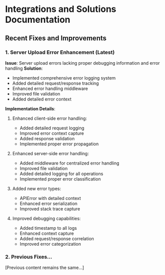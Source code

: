 # Integrations and Solutions Documentation

## Recent Fixes and Improvements

### 1. Server Upload Error Enhancement (Latest)
**Issue**: Server upload errors lacking proper debugging information and error handling
**Solution**:
- Implemented comprehensive error logging system
- Added detailed request/response tracking
- Enhanced error handling middleware
- Improved file validation
- Added detailed error context

**Implementation Details**:
1. Enhanced client-side error handling:
   - Added detailed request logging
   - Improved error context capture
   - Added response validation
   - Implemented proper error propagation

2. Enhanced server-side error handling:
   - Added middleware for centralized error handling
   - Improved file validation
   - Added detailed logging for all operations
   - Implemented proper error classification

3. Added new error types:
   - APIError with detailed context
   - Enhanced error serialization
   - Improved stack trace capture

4. Improved debugging capabilities:
   - Added timestamp to all logs
   - Enhanced context capture
   - Added request/response correlation
   - Improved error categorization

### 2. Previous Fixes...
[Previous content remains the same...]
